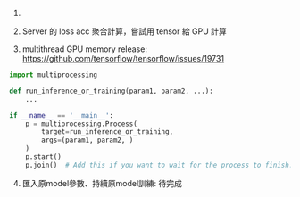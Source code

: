 1. 

2. Server 的 loss acc 聚合計算，嘗試用 tensor 給 GPU 計算

3. multithread GPU memory release:
https://github.com/tensorflow/tensorflow/issues/19731
```python
import multiprocessing

def run_inference_or_training(param1, param2, ...):
    ...

if __name__ == '__main__':
    p = multiprocessing.Process(
        target=run_inference_or_training,
        args=(param1, param2, )
    )
    p.start()
    p.join()  # Add this if you want to wait for the process to finish.
```
4. 匯入原model參數、持續原model訓練: 待完成